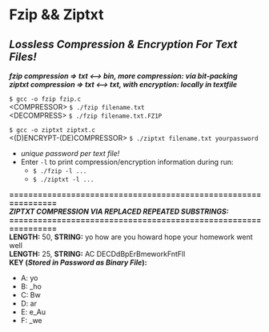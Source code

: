 # Fzip && Ziptxt
_Lossless Compression &amp; Encryption For Text Files!_
---------------------------------------
**_fzip compression => txt <--> bin, more compression: via bit-packing_**</br>
**_ziptxt compression => txt <--> txt, with encryption: locally in textfile_**

`$ gcc -o fzip fzip.c`</br>
\<COMPRESSOR> `$ ./fzip filename.txt`</br>
\<DECOMPRESS> `$ ./fzip filename.txt.FZ1P`

`$ gcc -o ziptxt ziptxt.c`</br>
\<(D)ENCRYPT-(DE)COMPRESSOR> `$ ./ziptxt filename.txt yourpassword`

* _unique password per text file!_
* Enter `-l` to print compression/encryption information during run:
  * `$ ./fzip -l ...`
  * `$ ./ziptxt -l ...`
  
  
**===============================================================**<br/>
**_ZIPTXT COMPRESSION VIA REPLACED REPEATED SUBSTRINGS:_**<br/>
**===============================================================**<br/>
**LENGTH:** 50, **STRING:** yo how are you howard hope your homework went well<br/>
**LENGTH:** 25, **STRING:** AC DECDdBpErBmeworkFntFll<br/>
**KEY (_Stored in Password as Binary File_):**
* A: yo
* B: \_ho
* C: Bw
* D: ar
* E: e_Au
* F: \_we
